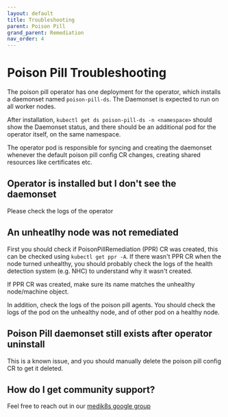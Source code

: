 ```yaml
---
layout: default
title: Troubleshooting
parent: Poison Pill
grand_parent: Remediation
nav_order: 4
---
```


# Poison Pill Troubleshooting

The poison pill operator has one deployment for the operator, which installs a daemonset named `poison-pill-ds`.
The Daemonset is expected to run on all worker nodes.

After installation, `kubectl get ds poison-pill-ds -n <namespace>` should show the Daemonset status, and there should be an additional pod for the operator itself, on the same namespace.

The operator pod is responsible for syncing and creating the daemonset whenever the default poison pill config CR changes, creating shared resources like certificates etc.

## Operator is installed but I don't see the daemonset
Please check the logs of the operator

## An unheatlhy node was not remediated
First you should check if PoisonPillRemediation (PPR) CR was created, this can be checked using `kubectl get ppr -A`.
If there wasn't PPR CR when the node turned unhealthy, you should probably check the logs of the health detection system (e.g. NHC) to understand why it wasn't created.

If PPR CR was created, make sure its name matches the unhealthy node/machine object.

In addition, check the logs of the poison pill agents. You should check the logs of the pod on the unhealthy node, and of other pod on a healthy node.

## Poison Pill daemonset still exists after operator uninstall
This is a known issue, and you should manually delete the poison pill config CR to get it deleted.

## How do I get community support?
Feel free to reach out in our [medik8s google group](https://groups.google.com/g/medik8s)



